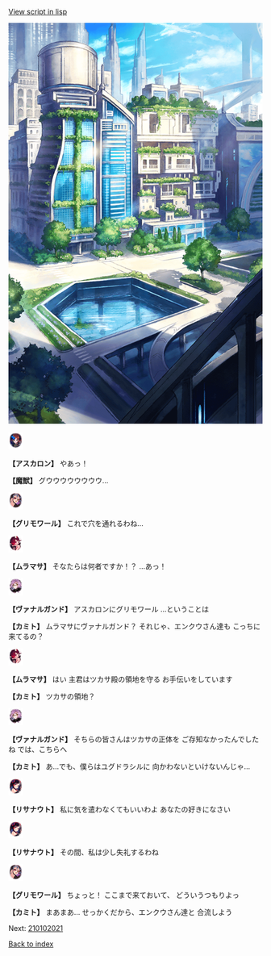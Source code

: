 [View script in lisp](../scripts/210102013.txt)

![in_city.png](../images/backgrounds/in_city.png)

<img src="../images/units/5102311.png" alt="5102311.png" height="34"/>

**【アスカロン】**
やあっ！

**【魔獣】**
グウウウウウウウウ…

<img src="../images/units/5501711.png" alt="5501711.png" height="34"/>

**【グリモワール】**
これで穴を通れるわね…

<img src="../images/units/5102511.png" alt="5102511.png" height="34"/>

**【ムラマサ】**
そなたらは何者ですか！？
…あっ！

<img src="../images/units/5601111.png" alt="5601111.png" height="34"/>

**【ヴァナルガンド】**
アスカロンにグリモワール
…ということは

**【カミト】**
ムラマサにヴァナルガンド？
それじゃ、エンクウさん達も
こっちに来てるの？

<img src="../images/units/5102511.png" alt="5102511.png" height="34"/>

**【ムラマサ】**
はい
主君はツカサ殿の領地を守る
お手伝いをしています

**【カミト】**
ツカサの領地？

<img src="../images/units/5601111.png" alt="5601111.png" height="34"/>

**【ヴァナルガンド】**
そちらの皆さんはツカサの正体を
ご存知なかったんでしたね
では、こちらへ

**【カミト】**
あ…でも、僕らはユグドラシルに
向かわないといけないんじゃ…

<img src="../images/units/3203011.png" alt="3203011.png" height="34"/>

**【リサナウト】**
私に気を遣わなくてもいいわよ
あなたの好きになさい

<img src="../images/units/3203011.png" alt="3203011.png" height="34"/>

**【リサナウト】**
その間、私は少し失礼するわね

<img src="../images/units/5501711.png" alt="5501711.png" height="34"/>

**【グリモワール】**
ちょっと！
ここまで来ておいて、
どういうつもりよっ

**【カミト】**
まあまあ…
せっかくだから、エンクウさん達と
合流しよう

Next: [210102021](210102021.md)

[Back to index](index.md)
